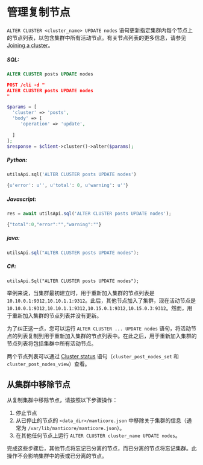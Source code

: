 # 管理复制节点

<!-- example managing replication nodes 1 -->
`ALTER CLUSTER <cluster_name> UPDATE nodes` 语句更新指定集群内每个节点上的节点列表，以包含集群中所有活动节点。有关节点列表的更多信息，请参见 [Joining a cluster](../../Creating_a_cluster/Setting_up_replication/Joining_a_replication_cluster.md)。


<!-- intro -->
##### SQL:

<!-- request SQL -->

```sql
ALTER CLUSTER posts UPDATE nodes
```

<!-- request JSON -->

```json
POST /cli -d "
ALTER CLUSTER posts UPDATE nodes
"
```

<!-- request PHP -->

```php
$params = [
  'cluster' => 'posts',
  'body' => [
     'operation' => 'update',
     
  ]
];
$response = $client->cluster()->alter($params); 
```
<!-- intro -->
##### Python:

<!-- request Python -->

```python
utilsApi.sql('ALTER CLUSTER posts UPDATE nodes')
```

<!-- response Python -->
```python
{u'error': u'', u'total': 0, u'warning': u''}
```
<!-- intro -->
##### Javascript:

<!-- request javascript -->

```javascript
res = await utilsApi.sql('ALTER CLUSTER posts UPDATE nodes');
```

<!-- response javascript -->
```javascript
{"total":0,"error":"","warning":""}
```

<!-- intro -->
##### java:

<!-- request Java -->

```java
utilsApi.sql("ALTER CLUSTER posts UPDATE nodes");
```

<!-- intro -->
##### C#:

<!-- request C# -->

```clike
utilsApi.Sql("ALTER CLUSTER posts UPDATE nodes");
```
<!-- end -->


举例来说，当集群最初建立时，用于重新加入集群的节点列表是 `10.10.0.1:9312,10.10.1.1:9312`。此后，其他节点加入了集群，现在活动节点是 `10.10.0.1:9312,10.10.1.1:9312,10.15.0.1:9312,10.15.0.3:9312`。然而，用于重新加入集群的节点列表并没有更新。

为了纠正这一点，您可以运行 `ALTER CLUSTER ... UPDATE nodes` 语句，将活动节点的列表复制到用于重新加入集群的节点列表中。在此之后，用于重新加入集群的节点列表将包括集群中所有活动节点。

两个节点列表可以通过 [Cluster status](../../Creating_a_cluster/Setting_up_replication/Replication_cluster_status.md) 语句（`cluster_post_nodes_set` 和 `cluster_post_nodes_view`）查看。

## 从集群中移除节点

从复制集群中移除节点，请按照以下步骤操作：
1. 停止节点
2. 从已停止的节点的 `<data_dir>/manticore.json` 中移除关于集群的信息（通常为 `/var/lib/manticore/manticore.json`）。
3. 在其他任何节点上运行 `ALTER CLUSTER cluster_name UPDATE nodes`。

完成这些步骤后，其他节点将忘记已分离的节点，而已分离的节点将忘记集群。此操作不会影响集群中的表或已分离的节点。
<!-- proofread -->
